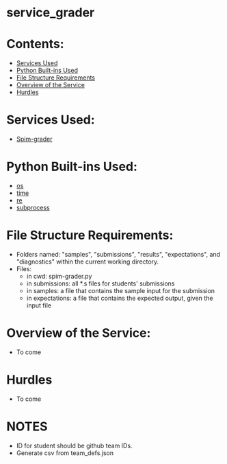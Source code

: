 # service_grader

# Contents:  
* [Services Used](#services-used)
* [Python Built-ins Used](#python-built-ins-used)
* [File Structure Requirements](#file-structure-requirements)
* [Overview of the Service](#overview-of-the-service)
* [Hurdles](#hurdles)

# Services Used:
* [Spim-grader](https://github.com/stensonowen/spim-grader)

# Python Built-ins Used:
* [os](https://docs.python.org/2/library/os.html)
* [time](https://docs.python.org/2/library/time.html)
* [re](https://docs.python.org/2/library/re.html)
* [subprocess](https://docs.python.org/2/library/subprocess.html)

# File Structure Requirements:
* Folders named: "samples", "submissions", "results", "expectations", and "diagnostics" within the current working directory.
* Files: 
    * in cwd: spim-grader.py
    * in submissions: all \*.s files for students' submissions
    * in samples: a file that contains the sample input for the submission
    * in expectations: a file that contains the expected output, given the input file

# Overview of the Service:
* To come

# Hurdles
* To come

# NOTES
* ID for student should be github team IDs.  
* Generate csv from team_defs.json
